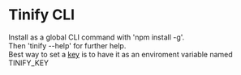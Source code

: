 # Tinify CLI
Install as a global CLI command with 'npm install -g'.   
Then 'tinify --help' for further help.   
Best way to set a [key](https://tinypng.com/developers) is to have it as an enviroment variable named TINIFY_KEY   
